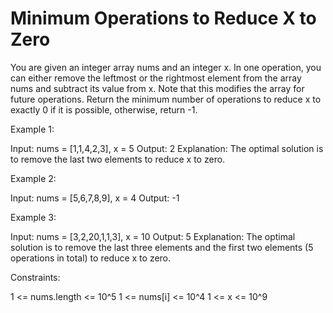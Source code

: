 # Minimum Operations to Reduce X to Zero

You are given an integer array nums and an integer x. In one operation, you can either remove the leftmost or the rightmost element from the array nums and subtract its value from x. Note that this modifies the array for future operations.
Return the minimum number of operations to reduce x to exactly 0 if it is possible, otherwise, return -1.

Example 1:

Input: nums = [1,1,4,2,3], x = 5
Output: 2
Explanation: The optimal solution is to remove the last two elements to reduce x to zero.

Example 2:

Input: nums = [5,6,7,8,9], x = 4
Output: -1

Example 3:

Input: nums = [3,2,20,1,1,3], x = 10
Output: 5
Explanation: The optimal solution is to remove the last three elements and the first two elements (5 operations in total) to reduce x to zero.

Constraints:

1 <= nums.length <= 10^5
1 <= nums[i] <= 10^4
1 <= x <= 10^9
